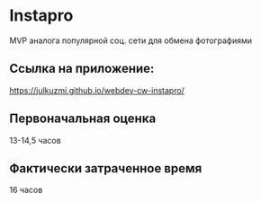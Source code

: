 # Instapro

MVP аналога популярной соц. сети для обмена фотографиями

## Ссылка на приложение:

https://julkuzmi.github.io/webdev-cw-instapro/

## Первоначальная оценка

13-14,5 часов 

## Фактически затраченное время

16 часов
